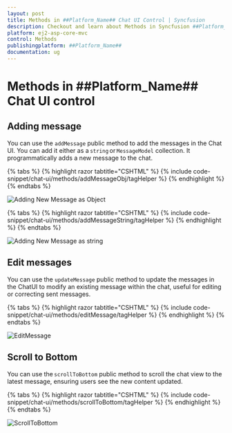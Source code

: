 ```yaml
---
layout: post
title: Methods in ##Platform_Name## Chat UI Control | Syncfusion
description: Checkout and learn about Methods in Syncfusion ##Platform_Name## Chat UI control of Syncfusion Essential JS 2 and more.
platform: ej2-asp-core-mvc
control: Methods
publishingplatform: ##Platform_Name##
documentation: ug
---
```


# Methods in ##Platform_Name## Chat UI control

## Adding message

You can use the `addMessage` public method to add the messages in the Chat UI. You can add it either as a `string` or `MessageModel` collection. It programmatically adds a new message to the chat. 

{% tabs %}
{% highlight razor tabtitle="CSHTML" %}
{% include code-snippet/chat-ui/methods/addMessageObj/tagHelper %}
{% endhighlight %}
{% endtabs %}

![Adding New Message as Object](images/addMessageObj.png)

{% tabs %}
{% highlight razor tabtitle="CSHTML" %}
{% include code-snippet/chat-ui/methods/addMessageString/tagHelper %}
{% endhighlight %}
{% endtabs %}

![Adding New Message as string](images/addMessageString.png)

## Edit messages

You can use the `updateMessage` public method to update the messages in the ChatUI to modify an existing message within the chat, useful for editing or correcting sent messages.

{% tabs %}
{% highlight razor tabtitle="CSHTML" %}
{% include code-snippet/chat-ui/methods/editMessage/tagHelper %}
{% endhighlight %}
{% endtabs %}

![EditMessage](images/editMessage.png)

## Scroll to Bottom

You can use the `scrollToBottom` public method to scroll the chat view to the latest message, ensuring users see the new content updated.

{% tabs %}
{% highlight razor tabtitle="CSHTML" %}
{% include code-snippet/chat-ui/methods/scrollToBottom/tagHelper %}
{% endhighlight %}
{% endtabs %}

![ScrollToBottom](images/scrollToBottom.png)
